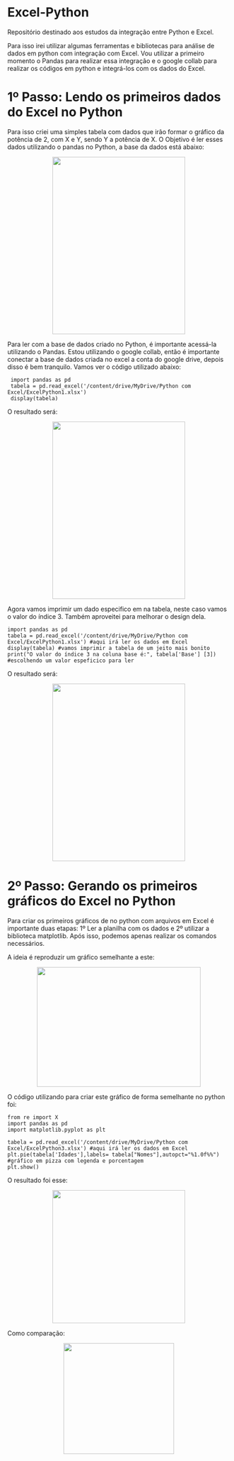 # Excel-Python
Repositório destinado aos estudos da integração entre Python e Excel.

Para isso irei utilizar algumas ferramentas e bibliotecas para análise de dados em python com integração com Excel. 
Vou utilizar a primeiro momento o Pandas para realizar essa integração e o google collab para realizar os códigos em python e integrá-los com os dados do Excel.


# 1º Passo:  Lendo os primeiros dados do Excel no Python

Para isso criei uma simples tabela com dados que irão formar o gráfico da potência de 2, com X e Y, sendo Y a potência de X. 
O Objetivo é ler esses dados utilizando o pandas no Python, a base da dados está abaixo:

<p align="center">
  <img width="300" height="400" src= "https://user-images.githubusercontent.com/62472486/149996438-b37f6eee-9e47-4255-8dc8-0a121d491d51.png">
</p>

Para ler com a base de dados criado no Python, é importante acessá-la utilizando o Pandas. Estou utilizando o google collab, então é importante conectar a base de dados criada no excel a conta do google drive, depois disso é bem tranquilo. Vamos ver o código utilizado abaixo:


     import pandas as pd 
     tabela = pd.read_excel('/content/drive/MyDrive/Python com Excel/ExcelPython1.xlsx')
     display(tabela)
   
   O resultado será:
   
<p align="center">
  <img width="300" height="400" src= "https://user-images.githubusercontent.com/62472486/149997437-e453f5b8-17e7-4120-8c34-4187e06c4547.png">
</p>

Agora vamos imprimir um dado especifico em na tabela, neste caso vamos o valor do índice 3. Também aproveitei para melhorar o design dela.

    import pandas as pd 
    tabela = pd.read_excel('/content/drive/MyDrive/Python com Excel/ExcelPython1.xlsx') #aqui irá ler os dados em Excel
    display(tabela) #vamos imprimir a tabela de um jeito mais bonito
    print("O valor do índice 3 na coluna base é:", tabela['Base'] [3]) #escolhendo um valor espeficico para ler

O resultado será:

<p align="center">
  <img width="300" height="400" src= "https://user-images.githubusercontent.com/62472486/150399406-c7d89c92-a743-490c-9098-d12e84ed802b.png">
</p>

# 2º Passo:  Gerando os primeiros gráficos do Excel no Python

Para criar os primeiros gráficos de no python com arquivos em Excel é importante duas etapas: 1º Ler a planilha com os dados e 2º utilizar a biblioteca matplotlib.
Após isso, podemos apenas realizar os comandos necessários.

A ideia é reproduzir um gráfico semelhante a este: 

<p align="center">
  <img width="370" height="270" src= "https://user-images.githubusercontent.com/62472486/152660594-3bd40ed3-3dea-444e-a744-10851e9a1fee.png">
</p>

O código utilizando para criar este gráfico de forma semelhante no python foi:

    from re import X
    import pandas as pd
    import matplotlib.pyplot as plt

    tabela = pd.read_excel('/content/drive/MyDrive/Python com Excel/ExcelPython3.xlsx') #aqui irá ler os dados em Excel
    plt.pie(tabela['Idades'],labels= tabela["Nomes"],autopct="%1.0f%%") #gráfico em pizza com legenda e porcentagem
    plt.show()

O resultado foi esse:

<p align="center">
  <img width="300" height="300" src= "https://user-images.githubusercontent.com/62472486/152660722-2bdcc27f-6574-4a13-a37e-deb2d6ebfc83.png">
</p>

Como comparação:

<p align="center">
  <img width="250" height="250" src= "https://user-images.githubusercontent.com/62472486/152699312-6e9ea2c0-ff82-4264-8bec-c0ba48f57e82.png">
</p>









